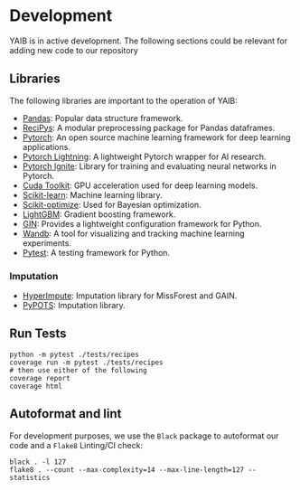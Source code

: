 # Development

YAIB is in active development. The following sections could be relevant for adding new code to our repository

## Libraries

The following libraries are important to the operation of YAIB:

- [Pandas](https://github.com/pandas-dev/pandas): Popular data structure framework.
- [ReciPys](https://github.com/rvandewater/recipys): A modular preprocessing package for Pandas dataframes.
- [Pytorch](https://pytorch.org/): An open source machine learning framework for deep learning applications.
- [Pytorch Lightning](https://www.pytorchlightning.ai/): A lightweight Pytorch wrapper for AI research.
- [Pytorch Ignite](https://github.com/pytorch/ignite): Library for training and evaluating neural networks in Pytorch.
- [Cuda Toolkit](https://developer.nvidia.com/cuda-toolkit): GPU acceleration used for deep learning models.
- [Scikit-learn](https://github.com/scikit-learn/scikit-learn): Machine learning library.
- [Scikit-optimize](https://scikit-optimize.github.io/stable/): Used for Bayesian optimization.
- [LightGBM](https://github.com/microsoft/LightGBM): Gradient boosting framework.
- [GIN](https://github.com/google/gin-config): Provides a lightweight configuration framework for Python.
- [Wandb](https://wandb.ai/): A tool for visualizing and tracking machine learning experiments.
- [Pytest](https://docs.pytest.org/en/stable/): A testing framework for Python.
### Imputation
- [HyperImpute](https://github.com/vanderschaarlab/hyperimpute): Imputation library for MissForest and GAIN.
- [PyPOTS](https://github.com/WenjieDu/PyPOTS): Imputation library.
## Run Tests

```
python -m pytest ./tests/recipes
coverage run -m pytest ./tests/recipes
# then use either of the following
coverage report
coverage html
```

## Autoformat and lint

For development purposes, we use the `Black` package to autoformat our code and a `Flake8` Linting/CI check:

```
black . -l 127
flake8 . --count --max-complexity=14 --max-line-length=127 --statistics
```
